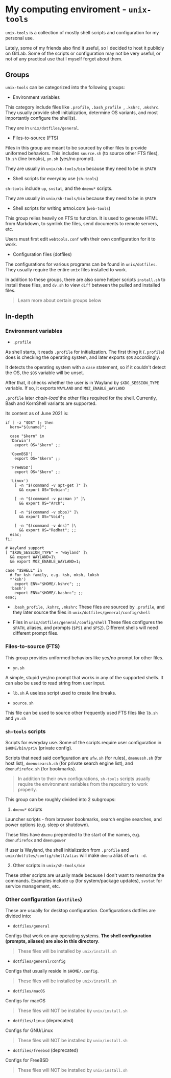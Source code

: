# My computing enviroment - `unix-tools`
`unix-tools` is a collection of mostly shell scripts and configuration for my personal use.

Lately, some of my friends also find it useful, so I decided to host it publicly on GitLab. Some of the scripts or configuration may not be very useful, or not of any practical use that I myself forget about them.

## Groups
`unix-tools` can be categorized into the following groups:

- Environment variables

This category include files like `.profile`, `.bash_profile `, `.kshrc`, `.mkshrc`. They usually provide shell initialization, determine OS variants, and most importantly configure the shell(s).

They are in `unix/dotfiles/general`.

- Files-to-source (FTS)

Files in this group are meant to be sourced by other files to provide uniformed behaviors. This includes `source.sh` (to source other FTS files), `lb.sh` (line breaks), `yn.sh` (yes/no prompt).

They are usually in `unix/sh-tools/bin` because they need to be in `$PATH`

- Shell scripts for everyday use (`sh-tools`)

`sh-tools` include `up`, `svstat`, and the `dmenu*` scripts.

They are usually in `unix/sh-tools/bin` because they need to be in `$PATH`

- Shell scripts for writing artnoi.com (`web-tools`)

This group relies heavily on FTS to function. It is used to generate HTML from Markdown, to symlink the files, send documents to remote servers, etc.

Users must first edit `webtools.conf` with their own configuration for it to work.

- Configuration files (dotfiles)

The configurations for various programs can be found in `unix/dotfiles`. They usually require the entire `unix` files installed to work.

In addition to these groups, there are also some helper scripts `install.sh` to install these files, and `dv.sh` to view `diff` between the pulled and installed files.

> Learn more about certain groups below

## In-depth
### Environment variables
- `.profile`

As shell starts, it reads `.profile` for initialization. The first thing it (`.profile`) does is checking the operating system, and later exports `$OS` accordingly.

It detects the operating system with a `case` statement, so if it couldn't detect the OS, the `$OS` variable will be unset.

After that, it checks whether the user is in Wayland by `$XDG_SESSION_TYPE` variable. If so, it exports `WAYLAND` and `MOZ_ENABLE_WAYLAND`

`.profile` later *chain-load* the other files required for the shell. Currently, Bash and KornShell variants are supported.

Its content as of June 2021 is:

    if [ -z "$OS" ]; then
      kern="$(uname)";

      case "$kern" in
      'Darwin')
        export OS="$kern" ;;

      'OpenBSD')
        export OS="$kern" ;;

      'FreeBSD')
    	export OS="$kern" ;;

      'Linux')
    	[ -n "$(command -v apt-get )" ]\
		  && export OS="Debian";

    	[ -n "$(command -v pacman )" ]\
		  && export OS="Arch";

    	[ -n "$(command -v xbps)" ]\
		  && export OS="Void";

		[ -n "$(command -v dns)" ]\
		  && export OS="Redhat"; ;;
      esac;
    fi;

	# Wayland support
	[ "$XDG_SESSION_TYPE" = 'wayland' ]\
	  && export WAYLAND=1\
	  && export MOZ_ENABLE_WAYLAND=1;

	case "$SHELL" in
	  # For ksh family, e.g. ksh, mksh, loksh
	  *'ksh')
	    export ENV="$HOME/.kshrc"; ;;
	  'bash')
	    export ENV="$HOME/.bashrc"; ;;
	esac;

- `.bash_profile`, `.kshrc`, `.mkshrc`
These files are sourced by `.profile`, and they later source the files in `unix/dotfiles/general/config/shell`

- Files in `unix/dotfiles/general/config/shell`
These files configures the `$PATH`, aliases, and prompts (`$PS1` and `$PS2`). Different shells will need different prompt files.

### Files-to-source (FTS)
This group provides uniformed behaviors like yes/no prompt for other files.

- `yn.sh`

A simple, stupid yes/no prompt that works in any of the supported shells. It can also be used to read string from user input.

- `lb.sh`
A useless script used to create line breaks.

- `source.sh`

This file can be used to source other frequently used FTS files like `lb.sh` and `yn.sh`

### `sh-tools` scripts
Scripts for everyday use. Some of the scripts require user configuration in `$HOME/bin/priv` (private config).

Scripts that need said configuration are `ufw.sh` (for rules), `dmenussh.sh` (for host list), `dmenusearch.sh` (for private search engine list), and `dmenufirefox.sh` (for bookmarks).

> In addition to their own configurations, `sh-tools` scripts usually require the environment variables from the repository to work properly.

This group can be roughly divided into 2 subgroups:

1. `dmenu*` scripts

Launcher scripts - from browser bookmarks, search engine searches, and power options (e.g. sleep or shutdown).

These files have `dmenu` prepended to the start of the names, e.g. `dmenufirefox` and `dmenupower`

If user is Wayland, the shell initialization from `.profile` and `unix/dotfiles/config/shell/alias` will make `dmenu` alias of `wofi -d`.

2. Other scripts in `unix/sh-tools/bin`

These other scripts are usually made because I don't want to memorize the commands. Examples include `up` (for system/package updates), `svstat` for service management, etc.

### Other configuration (`dotfiles`)
These are usually for desktop configuration. Configurations dotfiles are divided into:

- `dotfiles/general`

Configs that work on any operating systems. **The shell configuration (prompts, aliases) are also in this directory**.

> These files will be installed by `unix/install.sh`

- `dotfiles/general/config`

Configs that usually reside in `$HOME/.config`.

> These files will be installed by `unix/install.sh`

- `dotfiles/macOS`

Configs for macOS

> These files will NOT be installed by `unix/install.sh`

- `dotfiles/linux` (deprecated)

Configs for GNU/Linux

> These files will NOT be installed by `unix/install.sh`

- `dotfiles/freebsd` (deprecated)

Configs for FreeBSD

> These files will NOT be installed by `unix/install.sh`
